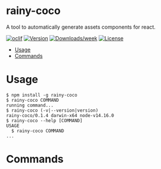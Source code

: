 rainy-coco
==========

A tool to automatically generate assets components for react.

[![oclif](https://img.shields.io/badge/cli-oclif-brightgreen.svg)](https://oclif.io)
[![Version](https://img.shields.io/npm/v/rainy-coco.svg)](https://npmjs.org/package/rainy-coco)
[![Downloads/week](https://img.shields.io/npm/dw/rainy-coco.svg)](https://npmjs.org/package/rainy-coco)
[![License](https://img.shields.io/npm/l/rainy-coco.svg)](https://github.com/my-app/rainy-coco/blob/master/package.json)

<!-- toc -->
* [Usage](#usage)
* [Commands](#commands)
<!-- tocstop -->
# Usage
<!-- usage -->
```sh-session
$ npm install -g rainy-coco
$ rainy-coco COMMAND
running command...
$ rainy-coco (-v|--version|version)
rainy-coco/0.1.4 darwin-x64 node-v14.16.0
$ rainy-coco --help [COMMAND]
USAGE
  $ rainy-coco COMMAND
...
```
<!-- usagestop -->
# Commands
<!-- commands -->

<!-- commandsstop -->
